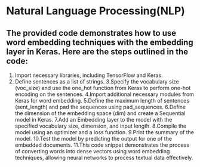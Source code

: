 # Natural Language Processing(NLP)
## The provided code demonstrates how to use word embedding techniques with the embedding layer in Keras. Here are the steps outlined in the code:

1. Import necessary libraries, including TensorFlow and Keras.
2. Define sentences as a list of strings.
3.Specify the vocabulary size (voc_size) and use the one_hot function from Keras to perform one-hot encoding on the sentences.
4.Import additional necessary modules from Keras for word embedding.
5.Define the maximum length of sentences (sent_length) and pad the sequences using pad_sequences.
6.Define the dimension of the embedding space (dim) and create a Sequential model in Keras.
7.Add an Embedding layer to the model with the specified vocabulary size, dimension, and input length.
8.Compile the model using an optimizer and a loss function.
9.Print the summary of the model.
10.Test the model by predicting the output for one of the embedded documents.
11.This code snippet demonstrates the process of converting words into dense vectors using word embedding techniques, allowing neural networks to process textual data effectively.
